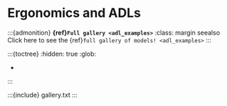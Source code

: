 # Ergonomics and ADLs

:::{admonition} **{ref}`Full gallery <adl_examples>`**
:class: margin seealso
Click here to see the {ref}`full gallery of models! <adl_examples>`
:::


:::{toctree}
:hidden: true
:glob:

*

:::

:::{include} gallery.txt
:::
